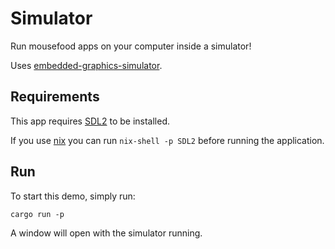 # Simulator

Run mousefood apps on your computer inside a simulator!

Uses [embedded-graphics-simulator](https://crates.io/crates/embedded-graphics-simulator).

## Requirements

This app requires [SDL2](https://wiki.libsdl.org/SDL2/Installation) to be installed.

If you use [nix](https://nixos.org) you can run `nix-shell -p SDL2` before running the application.

## Run

To start this demo, simply run:

```shell
cargo run -p
```

A window will open with the simulator running.
